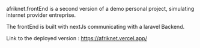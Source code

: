 afriknet.frontEnd is a second version of a demo personal project, simulating internet provider entreprise.

The frontEnd is built with nextJs communicating with a laravel Backend.

Link to the deployed version : https://afriknet.vercel.app/
